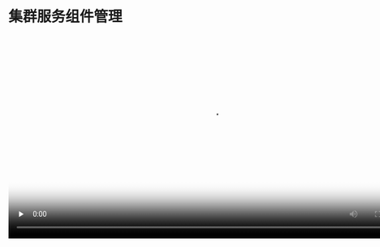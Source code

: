 # 集群服务组件管理



<video id="video" length=1000 width=800 controls="" preload="none" poster="http://jungle111111.cn-bj.ufileos.com/usdp-1.0.0.0/video/poster/14.USDP%E6%9C%8D%E5%8A%A1%E7%BB%84%E4%BB%B6%E7%AE%A1%E7%90%86_poster.png">
      <source id="mp4" src="http://jungle111111.cn-bj.ufileos.com/usdp-1.0.0.0/video/mp4/14.USDP%E6%9C%8D%E5%8A%A1%E7%BB%84%E4%BB%B6%E7%AE%A1%E7%90%86.mp4">
</video>
